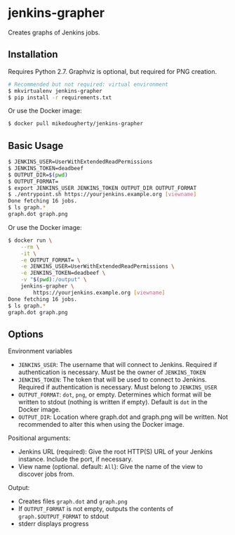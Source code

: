 jenkins-grapher
===============

Creates graphs of Jenkins jobs.

Installation
-----
Requires Python 2.7.
Graphviz is optional, but required for PNG creation.

```bash
# Recommended but not required: virtual environment
$ mkvirtualenv jenkins-grapher
$ pip install -r requirements.txt
```

Or use the Docker image:

```bash
$ docker pull mikedougherty/jenkins-grapher
```

Basic Usage
-----------

```bash
$ JENKINS_USER=UserWithExtendedReadPermissions
$ JENKINS_TOKEN=deadbeef
$ OUTPUT_DIR=$(pwd)
$ OUTPUT_FORMAT=
$ export JENKINS_USER JENKINS_TOKEN OUTPUT_DIR OUTPUT_FORMAT
$ ./entrypoint.sh https://yourjenkins.example.org [viewname]
Done fetching 16 jobs.
$ ls graph.*
graph.dot graph.png
```

Or use the Docker image:

```bash
$ docker run \
    --rm \
    -it \
    -e OUTPUT_FORMAT= \
    -e JENKINS_USER=UserWithExtendedReadPermissions \
    -e JENKINS_TOKEN=deadbeef \
    -v "$(pwd):/output" \
    jenkins-grapher \
        https://yourjenkins.example.org [viewname]
Done fetching 16 jobs.
$ ls graph.*
graph.dot graph.png
```

Options
-------

Environment variables
- `JENKINS_USER`: The username that will connect to Jenkins. Required if authentication is necessary. Must be the owner of `JENKINS_TOKEN`
- `JENKINS_TOKEN`: The token that will be used to connect to Jenkins. Required if authentication is necessary. Must belong to `JENKINS_USER`
- `OUTPUT_FORMAT`: `dot`, `png`, or empty. Determines which format will be written to stdout (nothing is written if empty). Default is `dot` in the Docker image.
- `OUTPUT_DIR`: Location where graph.dot and graph.png will be written. Not recommended to alter this when using the Docker image.

Positional arguments:
- Jenkins URL (required): Give the root HTTP(S) URL of your Jenkins instance. Include the port, if necessary.
- View name (optional. default: `All`): Give the name of the view to discover jobs from.

Output:
- Creates files `graph.dot` and `graph.png`
- If `OUTPUT_FORMAT` is not empty, outputs the contents of `graph.$OUTPUT_FORMAT` to stdout
- stderr displays progress
